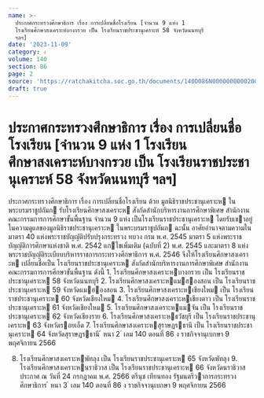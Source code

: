 ```yaml
---
name: >-
  ประกาศกระทรวงศึกษาธิการ เรื่อง การเปลี่ยนชื่อโรงเรียน [จำนวน 9 แห่ง 1
  โรงเรียนศึกษาสงเคราะห์บางกรวย เป็น โรงเรียนราชประชานุเคราะห์ 58 จังหวัดนนทบุรี
  ฯลฯ]
date: '2023-11-09'
category: ง
volume: 140
section: 86
page: 2
source: 'https://ratchakitcha.soc.go.th/documents/140D086N0000000000200.pdf'
draft: true
---
```


# ประกาศกระทรวงศึกษาธิการ เรื่อง การเปลี่ยนชื่อโรงเรียน [จำนวน 9 แห่ง 1 โรงเรียนศึกษาสงเคราะห์บางกรวย เป็น โรงเรียนราชประชานุเคราะห์ 58 จังหวัดนนทบุรี ฯลฯ]

ประกาศกระทรวงศึกษาธิการ เรื่อง การเปลี่ยนชื่อโรงเรียน ด้วย มูลนิธิราชประชานุเคราะห ในพระบรมราชูปถัมภ รับโรงเรียนศึกษาสงเคราะห สังกัดสํานักบริหารงานการศึกษาพิเศษ สํานักงานคณะกรรมการการศึกษาขั้นพื้นฐาน จํานวน 9 แห่ง เป็นโรงเรียนราชประชานุเคราะห โดยรับเขาอยู่ในความดูแลของมูลนิธิราชประชานุเคราะห ในพระบรมราชูปถัมภ ฉะนั้น อาศัยอํานาจตามความในมาตรา 40 แห่งพระราชบัญญัติปรับปรุงกระทรวง ทบวง กรม พ.ศ. 2545 มาตรา 5 แห่งพระราชบัญญัติการศึกษาแห่งชาติ พ.ศ. 2542 แกไขเพิ่มเติม (ฉบับที่ 2) พ.ศ. 2545 และมาตรา 8 แห่งพระราชบัญญัติระเบียบบริหารราชการกระทรวงศึกษาธิการ พ.ศ. 2546 จึงให้โรงเรียนศึกษาสงเคราะห เปลี่ยนชื่อเป็น โรงเรียนราชประชานุเคราะห สังกัดสํานักบริหารงานการศึกษาพิเศษ สํานักงานคณะกรรมการการศึกษาขั้นพื้นฐาน ดังนี้ 1. โรงเรียนศึกษาสงเคราะหบางกรวย เป็น โรงเรียนราชประชานุเคราะห 58 จังหวัดนนทบุรี 2. โรงเรียนศึกษาสงเคราะหแมฮองสอน เป็น โรงเรียนราชประชานุเคราะห 59 จังหวัดแมฮองสอน 3. โรงเรียนศึกษาสงเคราะหเชียงใหม เป็น โรงเรียนราชประชานุเคราะห 60 จังหวัดเชียงใหม 4. โรงเรียนศึกษาสงเคราะหเชียงดาว เป็น โรงเรียนราชประชานุเคราะห 61 จังหวัดเชียงใหม 5. โรงเรียนศึกษาสงเคราะหแมจัน เป็น โรงเรียนราชประชานุเคราะห 62 จังหวัดเชียงราย 6. โรงเรียนศึกษาสงเคราะหธวัชบุรี เป็น โรงเรียนราชประชานุเคราะห 63 จังหวัดรอยเอ็ด 7. โรงเรียนศึกษาสงเคราะหสุราษฎรธานี เป็น โรงเรียนราชประชานุเคราะห 64 จังหวัดสุราษฎรธานี ้ หนา 2 ่ เลม 140 ตอนที่ 86 ง ราชกิจจานุเบกษา 9 พฤศจิกายน 2566

8. โรงเรียนศึกษาสงเคราะหพัทลุง เป็น โรงเรียนราชประชานุเคราะห 65 จังหวัดพัทลุง 9. โรงเรียนศึกษาสงเคราะหนราธิวาส เป็น โรงเรียนราชประชานุเคราะห 66 จังหวัดนราธิวาส ประกาศ ณ วันที่ 24 กรกฎาคม พ.ศ. 2566 ตรีนุช เทียนทอง รัฐมนตรีวาการกระทรวงศึกษาธิการ ้ หนา 3 ่ เลม 140 ตอนที่ 86 ง ราชกิจจานุเบกษา 9 พฤศจิกายน 2566
